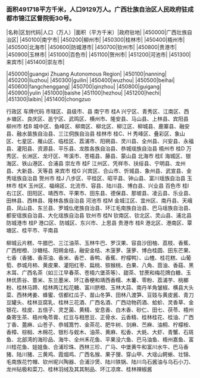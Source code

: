 <!--
 * @Author: vigne 1186963387@qq.com
 * @Date: 2022-09-27 12:08:10
 * @LastEditors: vigne 1186963387@qq.com
 * @LastEditTime: 2022-10-12 14:37:20
 * @FilePath: /cooking-menu/src/views/asia/eastAsia/china/mockData/guangxi/readme.md
 * @Description: 这是默认设置,请设置`customMade`, 打开koroFileHeader查看配置 进行设置: https://github.com/OBKoro1/koro1FileHeader/wiki/%E9%85%8D%E7%BD%AE
-->
### 面积491718平方千米，人口9129万人。广西壮族自治区人民政府驻成都市锦江区督院街30号。
<!-- ||||| -->
|名称|区划代码|人口（万人）|面积（平方千米）|政府驻地|
|450000|广西壮族自治区|
|450100|南宁市|
|450200|柳州市|
|450300|桂林市|
|450400|梧州市|
|450500|北海市|
|450600|防城港市|
|450700|钦州市|
|450800|贵港市|
|450900|玉林市|
|451000|百色市|
|451100|贺州市|
|451200|河池市|
|451300|来宾市|
|451400|崇左市|

|450000|guangxi Zhuang Autonomous Region|
|450100|nanning|
|450200|liuzhou|
|450300|guilin|
|450400|wuzhou|
|450500|beihai|
|450600|fangchenggang|
|450700|qinzhou|
|450800|guigang|
|450900|yulin
|451000|baishe
|451100|hezhou|
|451200|hechi|
|451300|laibin|
|451400|chongzuo


行政区
车牌代码
市辖区、县级市、县
南宁市
桂A
兴宁区、青秀区、江南区、西乡塘区、良庆区、邕宁区、武鸣区、横州市、隆安县、马山县、上林县、宾阳县
柳州市
桂B
城中区、鱼峰区、柳南区、柳北区、柳江区、柳城县、鹿寨县、融安县、融水苗族自治县、三江侗族自治县
桂林市
桂C、H
秀峰区、叠彩区、象山区、七星区、雁山区、临桂区、荔浦市、阳朔县、灵川县、全州县、兴安县、永福县、灌阳县、资源县、平乐县、龙胜各族自治县、恭城瑶族自治县
梧州市
桂D
万秀区、长洲区、龙圩区、岑溪市、苍梧县、藤县、蒙山县
北海市
桂E
海城区、银海区、铁山港区、合浦县
崇左市
桂F
江州区、凭祥市、扶绥县、宁明县、龙州县、大新县、天等县
来宾市
桂G
兴宾区、合山市、忻城县、象州县、武宣县、金秀瑶族自治县
贺州市
桂J
八步区、平桂区、昭平县、钟山县、富川瑶族自治县
玉林市
桂K
玉州区、福绵区、北流市、容县、陆川县、博白县、兴业县
百色市
桂l
右江区、田阳区、靖西市、平果市、田东县、德保县、那坡县、凌云县、乐业县、田林县、西林县、隆林各族自治县
河池市
桂M
金城江区、宜州区、南丹县、天峨县、凤山县、东兰县、罗城仫佬族自治县、环江毛南族自治县、巴马瑶族自治县、都安瑶族自治县、大化瑶族自治县
钦州市
桂N
钦南区、钦北区、灵山县、浦北县
防城港市
桂P
港口区、防城区、东兴市、上思县
贵港市
桂R
港北区、港南区、覃塘区、桂平市、平南县


柳城云片糕、牛腊巴、三江油茶、玉林牛巴、罗汉果、容县沙田柚、荔枝、香蕉、广西柑橙、沙糖桔、阳朔金桔，融安金桔、木菠萝、菠萝、博白桂圆、田东芒果、七香（香猪、香茶油、香米、香芒、香鸭、香蕉、柠檬鸭）、山楂、桂花糕、山葡萄、恭城月柿、黄皮果、灌阳红枣、扁桃、猕猴桃、白果、八角、茴油、香菇、黑木耳、广西名茶（如三江早春茶、苍梧六堡茶等）、甜茶、甘蔗和梅花牌白糖、玉林优质谷、薏米、东兰墨米、环江香梗和靖西香糯、木薯、零粉、荔浦芋、桃榔粉、桂林马蹄、桂林两江松花糖、富川脐橙、玉林大蒜、南丹羊角皱椒、横县大头菜、西林烤姜、蜂蜜、信都红瓜子、苗山冬笋、田林八渡笋、豆豉与黄皮酱、青刀豆罐头、桂林豆腐乳、桂林三花酒、广西名酒、广西动物药酒、蛤蚧、灵香草、金银花、桂皮、五倍子、灵芝菌、黄精、安息香、白木香、砂仁、田七、茯苓、梧州桑寄生茶、梧州龟苓膏、红豆与相思豆、正骨水、云香精、桂林桂花、桂油、广西丁香、蓖麻、山苍子、恭城篙竹、金茶花、肥牛树、剑麻、苎麻、油桐、柠檬桉、香樟、棕榈、木棉花、银杉与蚬木、油茶、黄麻、松香、大蚝、大虾、青蟹、石斑鱼、北部湾的海珍品、海牛、全州禾花鱼、平果没六鱼、巴马油鱼、梧州嘉鱼、富川桂花鱼、娃娃鱼、合浦珍珠、西林三珍、广马、中堡黄牛和富川水牛、巴马香猪、陆川猪、三黄鸡、霞烟鸡、广西名猴、果子狸、穿山甲、大瑶山鳄蜥、壮锦、毛南族花竹帽、钦州坭兴陶器、合浦沙煲、陆川铁锅、陆川乌石酱油与乌石小刀、龙州砧极和菜刀、桂林羽绒及其其制品、环江凉席、桂林辣椒酱
